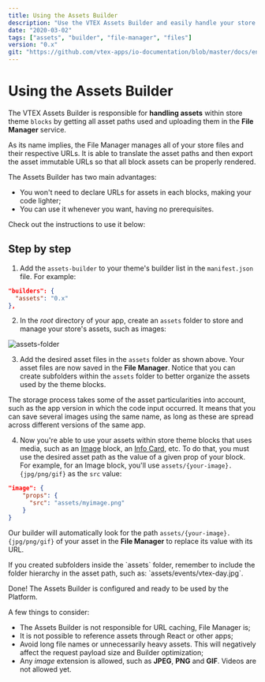 ```yaml
---
title: Using the Assets Builder
description: "Use the VTEX Assets Builder and easily handle your store block's asset files."
date: "2020-03-02"
tags: ["assets", "builder", "file-manager", "files"]
version: "0.x"
git: "https://github.com/vtex-apps/io-documentation/blob/master/docs/en/Recipes/development/using-the-assets-builder.md"
---
```


# Using the Assets Builder

The VTEX Assets Builder is responsible for  **handling assets**  within store theme  `blocks`  by getting all asset paths used and uploading them in the  **File Manager**  service.

As its name implies, the File Manager manages all of your store files and their respective URLs. It is able to translate the asset paths and then export the asset immutable URLs so that all block assets can be properly rendered.

The Assets Builder has two main advantages:

-   You won't need to declare URLs for assets in each blocks, making your code lighter;
-   You can use it whenever you want, having no prerequisites.

Check out the instructions to use it below:


## Step by step 

1.  Add the  `assets-builder`  to your theme's builder list in the  `manifest.json`  file. For example:

```JSON
"builders": {
  "assets": "0.x"
},
```

2.  In the _root_  directory of your app, create an  `assets`  folder to store and manage your store's assets, such as images:

![assets-folder](https://user-images.githubusercontent.com/60782333/83685560-3e40eb80-a5bf-11ea-9ea1-d443bce21b11.png)

3. Add the desired asset files in the  `assets`  folder as shown above. Your asset files are now saved in the **File Manager**. Notice that you can create subfolders within the  `assets`  folder to better organize the assets used by the theme blocks. 

<div class="alert alert-info">
The storage process takes some of the asset particularities into account, such as the app version in which the code input occurred. It means that you can save several images using the same name, as long as these are spread across different versions of the same app. 
</div>

4. Now you're able to use your assets within store theme blocks that uses media, such as an [Image](https://vtex.io/docs/components/all/vtex.store-components@3.115.3/image/) block, an [Info Card](https://vtex.io/docs/components/all/vtex.store-components@3.116.0/infocard/), etc. To do that, you must use the desired asset path as the value of a given prop of your block. For example, for an Image block, you'll use `assets/{your-image}.{jpg/png/gif}` as the `src` value:

```JSON
"image": {  
    "props": {  
      "src": "assets/myimage.png"  
    }  
}
```
Our builder will automatically look for the path `assets/{your-image}.{jpg/png/gif}` of your asset in the **File Manager** to replace its value with its URL. 
<div class="alert alert-warning">
If you created subfolders inside the `assets` folder, remember to include the folder hierarchy in the asset path, such as:  `assets/events/vtex-day.jpg`.
</div>

Done! The Assets Builder is configured and ready to be used by the Platform. 

A few things to consider: 

- The Assets Builder is not responsible for URL caching, File Manager is; 
- It is not possible to reference assets through React or other apps; 
- Avoid long file names or unnecessarily heavy assets. This will negatively affect the request payload size and Builder optimization;
- Any *image* extension is allowed, such as **JPEG**, **PNG** and **GIF**. Videos are not allowed yet.
